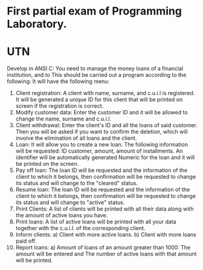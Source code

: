 # First partial exam of Programming Laboratory.
# UTN
Develop in ANSI C:
You need to manage the money loans of a financial institution, and to
This should be carried out a program according to the following:
It will have the following menu:
1) Client registration: A client with name, surname, and c.u.i.l is registered. It will be generated
a unique ID for this client that will be printed on screen if the registration is correct.
2) Modify customer data: Enter the customer ID and it will be allowed to change the
name, surname and c.u.i.l.
3) Client withdrawal: Enter the client's ID and all the loans of
said customer. Then you will be asked if you want to confirm the deletion, which
will involve the elimination of all loans and the client.
4) Loan: It will allow you to create a new loan. The following information will be requested: ID
customer, amount, amount of installments. An identifier will be automatically generated
Numeric for the loan and it will be printed on the screen.
5) Pay off loan: The loan ID will be requested and the information of the
client to which it belongs, then confirmation will be requested to change its status and
will change to the "cleared" status.
6) Resume loan: The loan ID will be requested and the information of the
client to which it belongs, then confirmation will be requested to change its status and
will change to "active" status.
7) Print Clients: A list of clients will be printed with all their data along with
the amount of active loans you have.
8) Print loans: A list of active loans will be printed with all your
data together with the c.u.i.l. of the corresponding client.
9) Inform clients:
a) Client with more active loans.
b) Client with more loans paid off.
10) Report loans:
a) Amount of loans of an amount greater than 1000: The amount will be entered and
The number of active loans with that amount will be printed.
